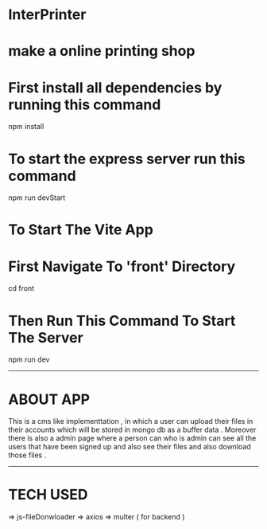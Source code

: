 # InterPrinter
# make a online printing shop

# First install all dependencies by running this command 
  npm install

# To start the express server run this command
  npm run devStart

# To Start The Vite App
# First Navigate To 'front' Directory
  cd front

# Then Run This Command To Start The Server
  npm run dev

---------------------------------------------------

# ABOUT APP 

 This is a cms like implementtation , in which a user can upload their files in their accounts which will be stored in mongo db as a buffer data .
 Moreover there is also a admin page where a person can who is admin can see all the users that have been signed up and also see their files and 
 also download those files .
 
 ----------------------------------------------
 
 # TECH USED 
 
 =>  js-fileDonwloader 
 =>  axios 
 =>  multer ( for backend ) 
 

